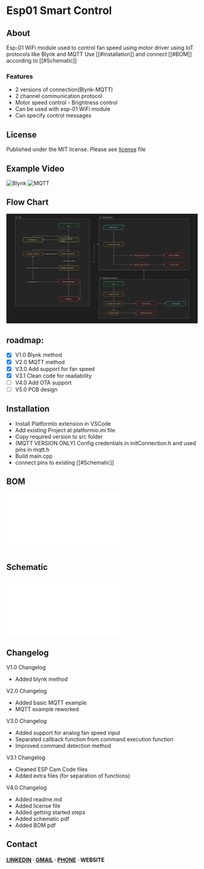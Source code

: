 # Esp01 Smart Control

## About

Esp-01 WiFi module used to control fan speed using motor driver using IoT protocols like Blynk and MQTT
Use [[#Installation]] and connect [[#BOM]] according to [[#Schematic]]

### Features
- 2 versions of connection(Blynk-MQTT)
- 2 channel communication protocol
- Motor speed control - Brightness control 
- Can be used with esp-01 WiFi module
- Can specify control messages 

## License

Published under the MIT license. Please see [license](license.txt) file

## Example Video
![Blynk](https://github.com/user-attachments/assets/32c7c02d-c2f8-4455-8e3d-dadd16c209c2)
![MQTT](https://github.com/user-attachments/assets/6cf44402-19e3-4bf0-a1f2-715a8441f3bc)

## Flow Chart

![FlowChart](/media/Flowchart.png)

## roadmap:

- [x] V1.0 Blynk method
- [x] V2.0 MQTT method
- [x] V3.0 Add support for fan speed
- [x] V3.1 Clean code for readability
- [ ] V4.0 Add OTA support
- [ ] V5.0 PCB design

## Installation

- Install PlatformIo extension in VSCode
- Add existing Project at platformio.ini file
- Copy required version to src folder
- (MQTT VERSION ONLY) Config credentials in initConnection.h and used pins in mqtt.h
- Build main.cpp
- connect pins to existing [[#Schematic]]

## BOM

![BOM](/media/BOM.pdf)
## Schematic

![Schematic](/media/Schematic1.SchDoc.PDF)
## Changelog

V1.0 Changelog

- Added blynk method

V2.0 Changelog

- Added basic MQTT example
- MQTT example reworked

V3.0 Changelog

- Added support for analog fan speed input
- Separated callback function from command execution function
- Improved command detection method

V3.1 Changelog

- Cleaned ESP Cam Code files
- Added extra files (for separation of functions)

V4.0 Changelog

- Added readme.md
- Added license file
- Added getting started steps
- Added schematic pdf
- Added BOM pdf

## Contact

<h4>
    <a href="https://www.linkedin.com/in/abdelrahman-ay/">LINKEDIN</a>
  <span> · </span>
    <a href="mailto:abdelrahman20012016@gmail.com">GMAIL</a>
  <span> · </span>
    <a href="tel:+201283430167">PHONE</a>
  <span> · </span>
    <a>WEBSITE</a>
  </h4>

 
